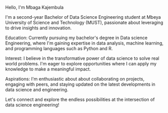 Hello, I'm Mbaga Kajembula

I'm a second-year Bachelor of Data Science Engineering student at Mbeya University of Science and Technology (MUST), 
passionate about leveraging to drive insights and innovation.

Education: Currently pursuing my bachelor's degree in Data science Engineering, where I'm gaining expertise in data analysis,
machine learning, and programming languages such as Python and R.

Interest: I believe in the transformative power of data science to solve real world problems. I'm eager to explore opportunities
where I can apply my knowledge to make a meaningful impact.

Aspirations: I'm enthusiastic about about collaborating on projects, engaging with peers, and staying updated on the
latest developments in data science and engineering.

Let's connect and explore the endless possibilities at the intersection of data science engineering!
